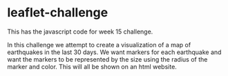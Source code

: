 # leaflet-challenge

This has the javascript code for week 15 challenge.

In this challenge we attempt to create a visualization of a map of earthquakes in the last 30 days. We want markers for each earthquake and want the markers to be represented by the size using the radius of the marker and color. This will all be shown on an html website. 
